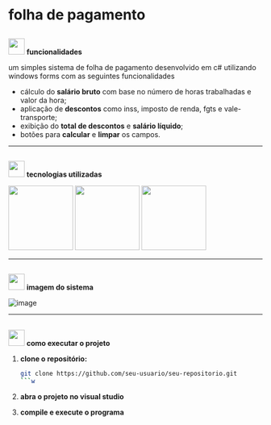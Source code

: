 # folha de pagamento

## <p align="center">
  <img src="https://images.icon-icons.com/3766/PNG/512/pin_pushpin_icon_231378.png" width="32" height="32"/> **funcionalidades**
</p>

um simples sistema de folha de pagamento desenvolvido em c# utilizando windows forms com as seguintes funcionalidades
- cálculo do **salário bruto** com base no número de horas trabalhadas e valor da hora;
- aplicação de **descontos** como inss, imposto de renda, fgts e vale-transporte;
- exibição do **total de descontos** e **salário líquido**;
- botões para **calcular** e **limpar** os campos.

---

## <p align="center">
  <img src="https://images.icon-icons.com/3766/PNG/512/pin_pushpin_icon_231378.png" width="32" height="32"/> **tecnologias utilizadas**
</p>

<p align="left" margin="5px">
  <img src="https://cdn.jsdelivr.net/gh/devicons/devicon@latest/icons/csharp/csharp-original.svg" width="128" height="128"/>
  <img src="https://cdn.jsdelivr.net/gh/devicons/devicon@latest/icons/dotnetcore/dotnetcore-original.svg" width="128" height="128" ".net"/>
  <img src="https://cdn.jsdelivr.net/gh/devicons/devicon@latest/icons/visualstudio/visualstudio-original.svg" width="128" height="128" "Visual Studio"/> 
</p>

---

## <p align="center">
  <img src="https://images.icon-icons.com/3766/PNG/512/pin_pushpin_icon_231378.png" width="32" height="32"/> **imagem do sistema**
</p>

![image](https://github.com/user-attachments/assets/add470ea-137c-48af-ae66-bfdf08293ed0)

---

## <p align="center">
  <img src="https://images.icon-icons.com/3766/PNG/512/pin_pushpin_icon_231378.png" width="32" height="32"/> **como executar o projeto**
</p>

1. **clone o repositório:**  
   ```bash
   git clone https://github.com/seu-usuario/seu-repositorio.git
   ```w

2. **abra o projeto no visual studio**  

3. **compile e execute o programa**

